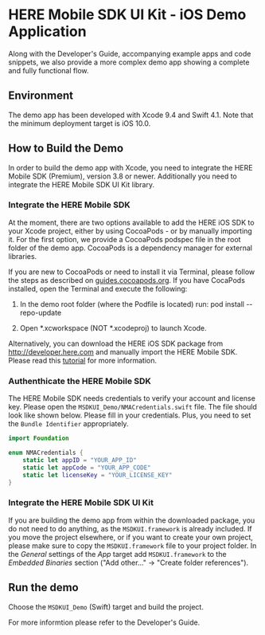 # HERE Mobile SDK UI Kit - iOS Demo Application

Along with the Developer's Guide, accompanying example apps and code snippets, we also provide a more complex demo app showing a complete and fully functional flow.

## Environment
The demo app has been developed with Xcode 9.4 and Swift 4.1. Note that the minimum deployment target is iOS 10.0.

## How to Build the Demo
In order to build the demo app with Xcode, you need to integrate the HERE Mobile SDK (Premium), version 3.8 or newer. Additionally you need to integrate the HERE Mobile SDK UI Kit library.

### Integrate the HERE Mobile SDK
At the moment, there are two options available to add the HERE iOS SDK to your Xcode project, either by using CocoaPods - or by manually importing it. For the first option, we provide a CocoaPods podspec file in the root folder of the demo app. CocoaPods is a dependency manager for external libraries.

If you are new to CocoaPods or need to install it via Terminal, please follow the steps as described on [guides.cocoapods.org](https://guides.cocoapods.org/using/getting-started.html). If you have CocaPods installed, open the Terminal and execute the following:

1. In the demo root folder (where the Podfile is located) run:
pod install --repo-update

2. Open *.xcworkspace (NOT *.xcodeproj) to launch Xcode.

Alternatively, you can download the HERE iOS SDK package from http://developer.here.com and manually import the HERE Mobile SDK. Please read this [tutorial](https://developer.here.com/documentation/ios-premium/topics/app-create-simple.html) for more information.

### Authenthicate the HERE Mobile SDK
The HERE Mobile SDK needs credentials to verify your account and license key. Please open the `MSDKUI_Demo/NMACredentials.swift` file. The file should look like shown below. Please fill in your credentials. Plus, you need to set the `Bundle Identifier` appropriately.

```swift
import Foundation

enum NMACredentials {
    static let appID = "YOUR_APP_ID"
    static let appCode = "YOUR_APP_CODE"
    static let licenseKey = "YOUR_LICENSE_KEY"
}
```

### Integrate the HERE Mobile SDK UI Kit
If you are building the demo app from within the downloaded package, you do not need to do anything, as the `MSDKUI.framework` is already included. If you move the project elsewhere, or if you want to create your own project, please make sure to copy the `MSDKUI.framework` file to your project folder. In the _General_ settings of the _App_ target add `MSDKUI.framework` to the _Embedded Binaries_ section ("Add other..." -> "Create folder references").

## Run the demo
Choose the `MSDKUI_Demo` (Swift) target and build the project.

For more informtion please refer to the Developer's Guide.
